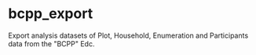 # bcpp_export

Export analysis datasets of Plot, Household, Enumeration and Participants data from the "BCPP" Edc.
